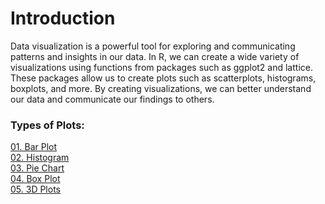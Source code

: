 # Introduction
Data visualization is a powerful tool for exploring and communicating patterns and insights in our data. In R, we can create a wide variety of visualizations using functions from packages such as ggplot2 and lattice. These packages allow us to create plots such as scatterplots, histograms, boxplots, and more. By creating visualizations, we can better understand our data and communicate our findings to others.
### Types of Plots:
[01. Bar Plot](https://github.com/prasadposture/R-for-Everyone/blob/main/3.%20Visulization%20in%20R/01.%20Bar%20Plot.ipynb)<br>
[02. Histogram](https://github.com/prasadposture/R-for-Everyone/blob/main/3.%20Visulization%20in%20R/02.%20Histogram.ipynb)<br>
[03. Pie Chart](https://github.com/prasadposture/R-for-Everyone/blob/main/3.%20Visulization%20in%20R/03.%20Pie%20Chart.ipynb)<br>
[04. Box Plot](https://github.com/prasadposture/R-for-Everyone/blob/main/3.%20Visulization%20in%20R/04.%20Box%20Plot.ipynb)<br>
[05. 3D Plots](https://github.com/prasadposture/R-for-Everyone/blob/main/3.%20Visulization%20in%20R/05.%203D%20Plots.ipynb)
